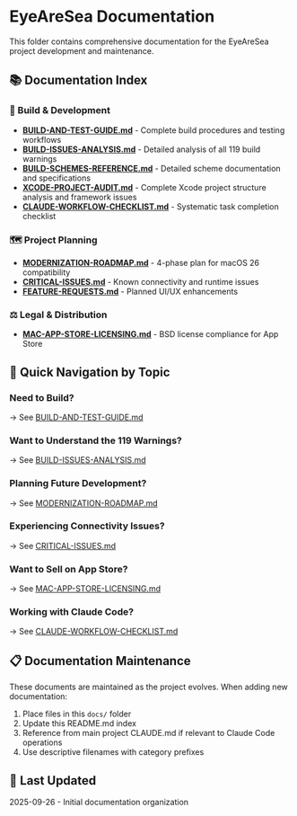 # EyeAreSea Documentation

This folder contains comprehensive documentation for the EyeAreSea project development and maintenance.

## 📚 **Documentation Index**

### **🔧 Build & Development**
- **[BUILD-AND-TEST-GUIDE.md](BUILD-AND-TEST-GUIDE.md)** - Complete build procedures and testing workflows
- **[BUILD-ISSUES-ANALYSIS.md](BUILD-ISSUES-ANALYSIS.md)** - Detailed analysis of all 119 build warnings
- **[BUILD-SCHEMES-REFERENCE.md](BUILD-SCHEMES-REFERENCE.md)** - Detailed scheme documentation and specifications
- **[XCODE-PROJECT-AUDIT.md](XCODE-PROJECT-AUDIT.md)** - Complete Xcode project structure analysis and framework issues
- **[CLAUDE-WORKFLOW-CHECKLIST.md](CLAUDE-WORKFLOW-CHECKLIST.md)** - Systematic task completion checklist

### **🗺️ Project Planning**
- **[MODERNIZATION-ROADMAP.md](MODERNIZATION-ROADMAP.md)** - 4-phase plan for macOS 26 compatibility
- **[CRITICAL-ISSUES.md](CRITICAL-ISSUES.md)** - Known connectivity and runtime issues
- **[FEATURE-REQUESTS.md](FEATURE-REQUESTS.md)** - Planned UI/UX enhancements

### **⚖️ Legal & Distribution**
- **[MAC-APP-STORE-LICENSING.md](MAC-APP-STORE-LICENSING.md)** - BSD license compliance for App Store

## 🎯 **Quick Navigation by Topic**

### **Need to Build?**
→ See [BUILD-AND-TEST-GUIDE.md](BUILD-AND-TEST-GUIDE.md)

### **Want to Understand the 119 Warnings?**
→ See [BUILD-ISSUES-ANALYSIS.md](BUILD-ISSUES-ANALYSIS.md)

### **Planning Future Development?**
→ See [MODERNIZATION-ROADMAP.md](MODERNIZATION-ROADMAP.md)

### **Experiencing Connectivity Issues?**
→ See [CRITICAL-ISSUES.md](CRITICAL-ISSUES.md)

### **Want to Sell on App Store?**
→ See [MAC-APP-STORE-LICENSING.md](MAC-APP-STORE-LICENSING.md)

### **Working with Claude Code?**
→ See [CLAUDE-WORKFLOW-CHECKLIST.md](CLAUDE-WORKFLOW-CHECKLIST.md)

## 📋 **Documentation Maintenance**

These documents are maintained as the project evolves. When adding new documentation:

1. Place files in this `docs/` folder
2. Update this README.md index
3. Reference from main project CLAUDE.md if relevant to Claude Code operations
4. Use descriptive filenames with category prefixes

## 🔄 **Last Updated**
2025-09-26 - Initial documentation organization